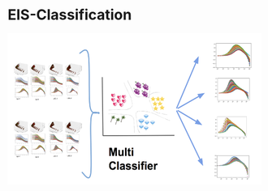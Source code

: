 # EIS-Classification

<img src="https://github.com/WaitingZhan/EIS-Classification/blob/master/SOFC%20Multi%20Classification.JPG" width="500" height="300">
